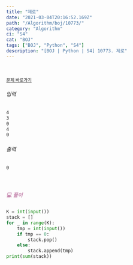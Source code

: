 ```yaml
---
title: "제로"
date: "2021-03-04T20:16:52.169Z"
path: "/Algorithm/boj/10773/"
category: "Algorithm"
ci: "S4"
cat: "BOJ"
tags: ["BOJ", "Python", "S4"]
description: "[BOJ | Python | S4] 10773. 제로"
---
```


<br />

<a href="https://www.acmicpc.net/problem/10773"><small>문제 바로가기</small></a>

###### 입력

```sh
4
3
0
4
0
```

###### 출력

```sh
0
```

<br />

##### <h5 style="color:#C587AE;">💻 풀이</h5>

```python
K = int(input())
stack = []
for _ in range(K):
    tmp = int(input())
    if tmp == 0:
        stack.pop()
    else:
        stack.append(tmp)
print(sum(stack))
```



